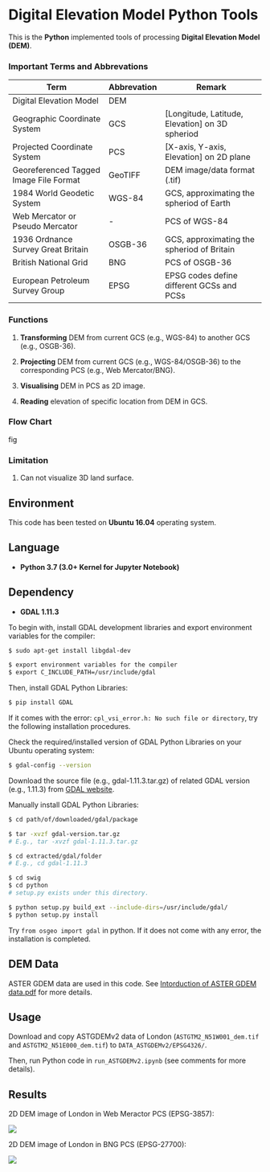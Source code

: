 # Digital Elevation Model Python Tools

This is the **Python** implemented tools of processing **Digital Elevation Model (DEM)**.

### Important Terms and Abbrevations

| Term                                   | Abbrevation | Remark 
| -------------------------------------- | ----------- | ------ 
| Digital Elevation Model                | DEM         | 
| Geographic Coordinate System           | GCS         | [Longitude, Latitude, Elevation] on 3D spheriod 
| Projected Coordinate System            | PCS         | [X-axis, Y-axis, Elevation] on 2D plane 
| Georeferenced Tagged Image File Format | GeoTIFF     | DEM image/data format (.tif) 
| 1984 World Geodetic System             | WGS-84      | GCS, approximating the spheriod of Earth 
| Web Mercator or Pseudo Mercator        | -           | PCS of WGS-84 
| 1936 Ordnance Survey Great Britain     | OSGB-36     | GCS, approximating the spheriod of Britain 
| British National Grid                  | BNG         | PCS of OSGB-36 
| European Petroleum Survey Group        | EPSG        | EPSG codes define different GCSs and PCSs 

### Functions

1. **Transforming** DEM from current GCS (e.g., WGS-84) to another GCS (e.g., OSGB-36).

2. **Projecting** DEM from current GCS (e.g., WGS-84/OSGB-36) to the corresponding PCS (e.g., Web Mercator/BNG).

3. **Visualising** DEM in PCS as 2D image.

4. **Reading** elevation of specific location from DEM in GCS.

### Flow Chart

fig

### Limitation

1. Can not visualize 3D land surface.

## Environment

This code has been tested on **Ubuntu 16.04** operating system.

## Language

* __Python 3.7 (3.0+ Kernel for Jupyter Notebook)__

## Dependency

* __GDAL 1.11.3__

To begin with, install GDAL development libraries and export environment variables for the compiler:
```bash
$ sudo apt-get install libgdal-dev

$ export environment variables for the compiler
$ export C_INCLUDE_PATH=/usr/include/gdal
```

Then, install GDAL Python Libraries:
```bash
$ pip install GDAL
```

If it comes with the error: ```cpl_vsi_error.h: No such file or directory```, try the following installation procedures.

Check the required/installed version of GDAL Python Libraries on your Ubuntu operating system:
```bash
$ gdal-config --version
```

Download the source file (e.g., gdal-1.11.3.tar.gz) of related GDAL version (e.g., 1.11.3) from [GDAL website](http://trac.osgeo.org/gdal/wiki/DownloadSource).

Manually install GDAL Python Libraries:
```bash
$ cd path/of/downloaded/gdal/package

$ tar -xvzf gdal-version.tar.gz 
# E.g., tar -xvzf gdal-1.11.3.tar.gz

$ cd extracted/gdal/folder
# E.g., cd gdal-1.11.3

$ cd swig
$ cd python
# setup.py exists under this directory.

$ python setup.py build_ext --include-dirs=/usr/include/gdal/
$ python setup.py install
```

Try ```from osgeo import gdal``` in python. If it does not come with any error, the installation is completed.

## DEM Data

ASTER GDEM data are used in this code. See [Intorduction of ASTER GDEM data.pdf](https://github.com/HeZhang1994/DEM-Digital-Elevation-Model-Tools/blob/master/Intorduction%20of%20ASTER%20GDEM%20data.pdf) for more details.

## Usage

Download and copy ASTGDEMv2 data of London (```ASTGTM2_N51W001_dem.tif``` and ```ASTGTM2_N51E000_dem.tif```) to ```DATA_ASTGDEMv2/EPSG4326/```.

Then, run Python code in ```run_ASTGDEMv2.ipynb``` (see comments for more details).

## Results

2D DEM image of London in Web Meractor PCS (EPSG-3857):

![](https://github.com/HeZhang1994/DEM-Digital-Elevation-Model-Tools/blob/master/LD_EPSG3857.png)

2D DEM image of London in BNG PCS (EPSG-27700):

![](https://github.com/HeZhang1994/DEM-Digital-Elevation-Model-Tools/blob/master/LD_EPSG27700.png)

